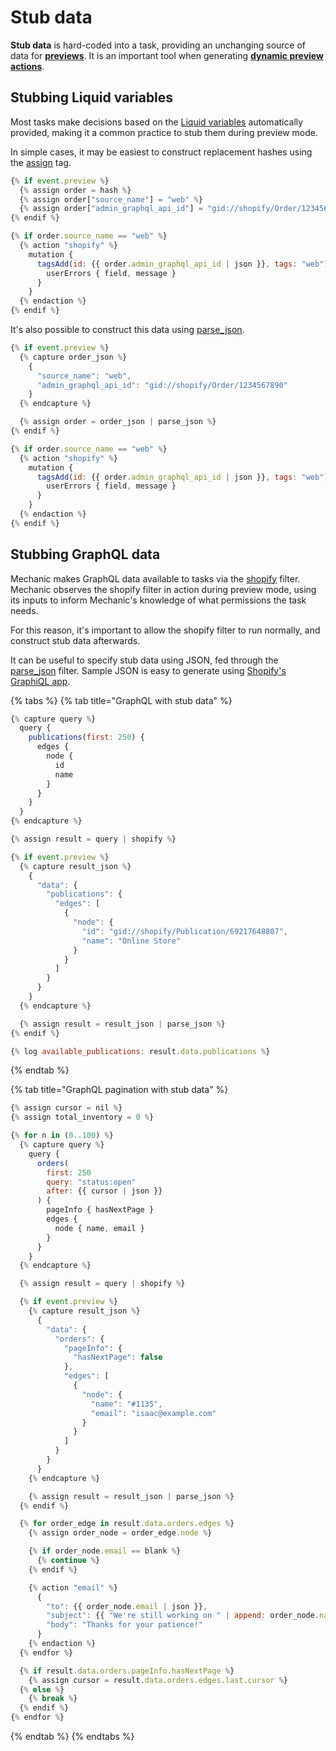 # Stub data

**Stub data** is hard-coded into a task, providing an unchanging source of data for [**previews**](./). It is an important tool when generating [**dynamic preview actions**](./#dynamic-preview-actions).

## Stubbing Liquid variables

Most tasks make decisions based on the [Liquid variables](../code/liquid-variables.md) automatically provided, making it a common practice to stub them during preview mode.

In simple cases, it may be easiest to construct replacement hashes using the [assign](../../../liquid/mechanic/tags/assign.md) tag.

```javascript
{% if event.preview %}
  {% assign order = hash %}
  {% assign order["source_name"] = "web" %}
  {% assign order["admin_graphql_api_id"] = "gid://shopify/Order/1234567890" %}
{% endif %}

{% if order.source_name == "web" %}
  {% action "shopify" %}
    mutation {
      tagsAdd(id: {{ order.admin_graphql_api_id | json }}, tags: "web") {
        userErrors { field, message }
      }
    }
  {% endaction %}
{% endif %}
```

It's also possible to construct this data using [parse\_json]().

```javascript
{% if event.preview %}
  {% capture order_json %}
    {
      "source_name": "web",
      "admin_graphql_api_id": "gid://shopify/Order/1234567890"
    }
  {% endcapture %}

  {% assign order = order_json | parse_json %}
{% endif %}

{% if order.source_name == "web" %}
  {% action "shopify" %}
    mutation {
      tagsAdd(id: {{ order.admin_graphql_api_id | json }}, tags: "web") {
        userErrors { field, message }
      }
    }
  {% endaction %}
{% endif %}
```

## Stubbing GraphQL data

Mechanic makes GraphQL data available to tasks via the [shopify]() filter. Mechanic observes the shopify filter in action during preview mode, using its inputs to inform Mechanic's knowledge of what permissions the task needs.

For this reason, it's important to allow the shopify filter to run normally, and construct stub data afterwards.

It can be useful to specify stub data using JSON, fed through the [parse\_json]() filter. Sample JSON is easy to generate using [Shopify's GraphiQL app](https://shopify-graphiql-app.shopifycloud.com/).

{% tabs %}
{% tab title="GraphQL with stub data" %}
```javascript
{% capture query %}
  query {
    publications(first: 250) {
      edges {
        node {
          id
          name
        }
      }
    }
  }
{% endcapture %}

{% assign result = query | shopify %}

{% if event.preview %}
  {% capture result_json %}
    {
      "data": {
        "publications": {
          "edges": [
            {
              "node": {
                "id": "gid://shopify/Publication/69217648807",
                "name": "Online Store"
              }
            }
          ]
        }
      }
    }
  {% endcapture %}

  {% assign result = result_json | parse_json %}
{% endif %}

{% log available_publications: result.data.publications %}
```
{% endtab %}

{% tab title="GraphQL pagination with stub data" %}
```javascript
{% assign cursor = nil %}
{% assign total_inventory = 0 %}

{% for n in (0..100) %}
  {% capture query %}
    query {
      orders(
        first: 250
        query: "status:open"
        after: {{ cursor | json }}
      ) {
        pageInfo { hasNextPage }
        edges {
          node { name, email }
        }
      }
    }
  {% endcapture %}

  {% assign result = query | shopify %}

  {% if event.preview %}
    {% capture result_json %}
      {
        "data": {
          "orders": {
            "pageInfo": {
              "hasNextPage": false
            },
            "edges": [
              {
                "node": {
                  "name": "#1135",
                  "email": "isaac@example.com"
                }
              }
            ]
          }
        }
      }
    {% endcapture %}

    {% assign result = result_json | parse_json %}
  {% endif %}

  {% for order_edge in result.data.orders.edges %}
    {% assign order_node = order_edge.node %}

    {% if order_node.email == blank %}
      {% continue %}
    {% endif %}

    {% action "email" %}
      {
        "to": {{ order_node.email | json }},
        "subject": {{ "We're still working on " | append: order_node.name | json }},
        "body": "Thanks for your patience!"
      }
    {% endaction %}
  {% endfor %}

  {% if result.data.orders.pageInfo.hasNextPage %}
    {% assign cursor = result.data.orders.edges.last.cursor %}
  {% else %}
    {% break %}
  {% endif %}
{% endfor %}
```
{% endtab %}
{% endtabs %}

